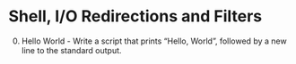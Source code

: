 # Shell, I/O Redirections and Filters
0. Hello World - Write a script that prints “Hello, World”, followed by a new line to the standard output.
